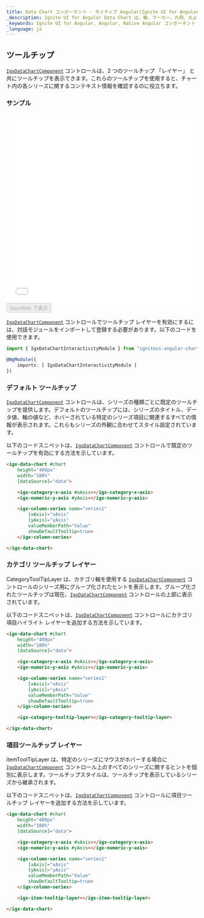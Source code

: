 ```yaml
---
title: Data Chart コンポーネント - ネイティブ Angular|Ignite UI for Angular
_description: Ignite UI for Angular Data Chart は、軸、マーカー、凡例、および注釈レイヤーのモジュール設計を提供するチャート コンポーネントです。チャート機能は、複合チャート ビューを作成するために同じチャート領域でのビジュアル要素の複数のインスタンスを利用できます。
_keywords: Ignite UI for Angular, Angular, Native Angular コンポーネント スイート, Native Angular コントロール, ネイティブ Angular コンポーネント, ネイティブ Angular コンポーネント ライブラリ, Angular チャート, Angular チャート コントロール, Angular チャート例, Angular チャート コンポーネント, Angular データ チャート
_language: ja
---
```


## ツールチップ

[`IgxDataChartComponent`](/products/ignite-ui-angular/api/docs/typescript/latest/classes/igxdatachartcomponent.html) コントロールは、2 つのツールチップ 「レイヤー」 と共にツールチップを表示できます。これらのツールチップを使用すると、チャート内の各シリーズに関するコンテキスト情報を確認するのに役立ちます。

### サンプル

<div class="sample-container loading" style="height: 500px">
    <iframe id="data-chart-series-tooltips-iframe" src='{environment:dvDemosBaseUrl}/charts/data-chart-series-tooltips' width="100%" height="100%" seamless frameBorder="0" onload="onXPlatSampleIframeContentLoaded(this);"></iframe>
</div>
<div>
    <button data-localize="stackblitz" disabled class="stackblitz-btn" data-iframe-id="data-chart-series-tooltips-iframe" data-demos-base-url="{environment:dvDemosBaseUrl}">StackBlitz で表示
    </button>
</div>

<div class="divider--half"></div>

[`IgxDataChartComponent`](/products/ignite-ui-angular/api/docs/typescript/latest/classes/igxdatachartcomponent.html) コントロールでツールチップ レイヤーを有効にするには、対話モジュールをインポートして登録する必要があります。以下のコードを使用できます。

```ts
import { IgxDataChartInteractivityModule } from "igniteui-angular-charts/ES5/igx-data-chart-interactivity-module";

@NgModule({
    imports: [ IgxDataChartInteractivityModule ]
})
```

### デフォルト ツールチップ

[`IgxDataChartComponent`](/products/ignite-ui-angular/api/docs/typescript/latest/classes/igxdatachartcomponent.html) コントロールは、シリーズの種類ごとに既定のツールチップを提供します。デフォルトのツールチップには、シリーズのタイトル、データ値、軸の値など、ホバーされている特定のシリーズ項目に関連するすべての情報が表示されます。これらもシリーズの外観に合わせてスタイル設定されています。

以下のコードスニペットは、[`IgxDataChartComponent`](/products/ignite-ui-angular/api/docs/typescript/latest/classes/igxdatachartcomponent.html) コントロールで既定のツールチップを有効にする方法を示しています。

```html
<igx-data-chart #chart
    height="400px"
    width="100%"
    [dataSource]="data">

    <igx-category-x-axis #xAxis></igx-category-x-axis>
    <igx-numeric-y-axis #yAxis></igx-numeric-y-axis>

    <igx-column-series name="series1"
        [xAxis]="xAxis"
        [yAxis]="yAxis"
        valueMemberPath="Value"
        showDefaultTooltip=true>
    </igx-column-series>

</igx-data-chart>
```

### カテゴリ ツールチップ レイヤー

CategoryToolTipLayer は、カテゴリ軸を使用する [`IgxDataChartComponent`](/products/ignite-ui-angular/api/docs/typescript/latest/classes/igxdatachartcomponent.html) コントロールのシリーズ用にグループ化されたヒントを表示します。グループ化されたツールチップは現在、[`IgxDataChartComponent`](/products/ignite-ui-angular/api/docs/typescript/latest/classes/igxdatachartcomponent.html) コントロールの上部に表示されています。

以下のコードスニペットは、[`IgxDataChartComponent`](/products/ignite-ui-angular/api/docs/typescript/latest/classes/igxdatachartcomponent.html) コントロールにカテゴリ項目ハイライト レイヤーを追加する方法を示しています。

```html
<igx-data-chart #chart
    height="400px"
    width="100%"
    [dataSource]="data">

    <igx-category-x-axis #xAxis></igx-category-x-axis>
    <igx-numeric-y-axis #yAxis></igx-numeric-y-axis>

    <igx-column-series name="series1"
        [xAxis]="xAxis"
        [yAxis]="yAxis"
        valueMemberPath="Value"
        showDefaultTooltip=true>
    </igx-column-series>

    <igx-category-tooltip-layer></igx-category-tooltip-layer>

</igx-data-chart>
```

### 項目ツールチップ レイヤー

itemToolTipLayer は、特定のシリーズにマウスがホバーする場合に [`IgxDataChartComponent`](/products/ignite-ui-angular/api/docs/typescript/latest/classes/igxdatachartcomponent.html) コントロール上のすべてのシリーズに関するヒントを個別に表示します。ツールチップスタイルは、ツールチップを表示しているシリーズから継承されます。

以下のコードスニペットは、[`IgxDataChartComponent`](/products/ignite-ui-angular/api/docs/typescript/latest/classes/igxdatachartcomponent.html) コントロールに項目ツールチップ レイヤーを追加する方法を示しています。

```html
<igx-data-chart #chart
    height="400px"
    width="100%"
    [dataSource]="data">

    <igx-category-x-axis #xAxis></igx-category-x-axis>
    <igx-numeric-y-axis #yAxis></igx-numeric-y-axis>

    <igx-column-series name="series1"
        [xAxis]="xAxis"
        [yAxis]="yAxis"
        valueMemberPath="Value"
        showDefaultTooltip=true>
    </igx-column-series>

    <igx-item-tooltip-layer></igx-item-tooltip-layer>

</igx-data-chart>
```
